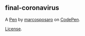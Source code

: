 final-coronavirus
-----------------


A [Pen](https://codepen.io/marcosposaro/pen/mdrzJMP) by [marcosposaro](https://codepen.io/marcosposaro) on [CodePen](https://codepen.io).

[License](https://codepen.io/marcosposaro/pen/mdrzJMP/license).